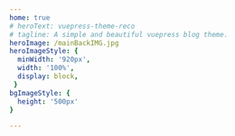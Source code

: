 ```yaml
---
home: true
# heroText: vuepress-theme-reco
# tagline: A simple and beautiful vuepress blog theme.
heroImage: /mainBackIMG.jpg
heroImageStyle: {
  minWidth: '920px',
  width: '100%',
  display: block,
 }
bgImageStyle: {
  height: '500px'
}

---
```


